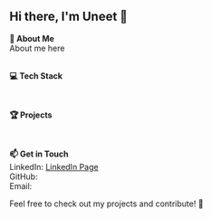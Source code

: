 ## Hi there, I'm Uneet 👋

**🚀 About Me<br>**
About me here<br>
<br>

**💻 Tech Stack<br>**

<br>

**🏆 Projects<br>**

<br>

**📫 Get in Touch<br>**
LinkedIn: [LinkedIn Page](www.linkedin.com/in/uneet-shah-5b4152292)<br>
GitHub: <br>
Email: <br>

Feel free to check out my projects and contribute! 🚀<br>

